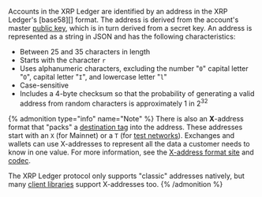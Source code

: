 Accounts in the XRP Ledger are identified by an address in the XRP Ledger's [base58][] format. The address is derived from the account's master [public key](https://en.wikipedia.org/wiki/Public-key_cryptography), which is in turn derived from a secret key. An address is represented as a string in JSON and has the following characteristics:

* Between 25 and 35 characters in length
* Starts with the character `r`
* Uses alphanumeric characters, excluding the number "`0`" capital letter "`O`", capital letter "`I`", and lowercase letter "`l`"
* Case-sensitive
* Includes a 4-byte checksum so that the probability of generating a valid address from random characters is approximately 1 in 2<sup>32</sup>

{% admonition type="info" name="Note" %}
There is also an **X**-address format that "packs" a [destination tag](../../concepts/transactions/source-and-destination-tags.md) into the address. These addresses start with an `X` (for Mainnet) or a `T` (for [test networks](../../concepts/networks-and-servers/parallel-networks.md)). Exchanges and wallets can use X-addresses to represent all the data a customer needs to know in one value. For more information, see the [X-address format site](https://xrpaddress.info/) and [codec](https://github.com/xrp-community/xrpl-tagged-address-codec).

The XRP Ledger protocol only supports "classic" addresses natively, but many [client libraries](../../references/client-libraries.md) support X-addresses too.
{% /admonition %}
